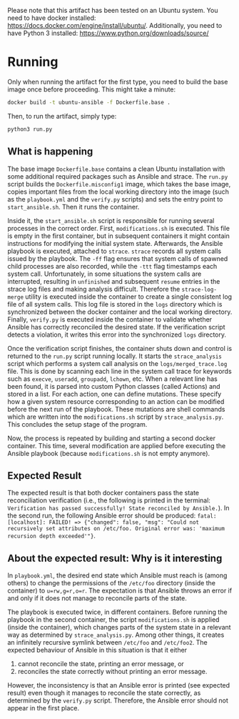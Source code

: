 Please note that this artifact has been tested on an Ubuntu system. You need to have docker installed: https://docs.docker.com/engine/install/ubuntu/. Additionally, you need to have Python 3 installed: https://www.python.org/downloads/source/ 


# Running

Only when running the artifact for the first type, you need to build the base image once before proceeding. This might take a minute:
```bash
docker build -t ubuntu-ansible -f Dockerfile.base .
``` 

Then, to run the artifact, simply type:
```bash
python3 run.py
``` 


## What is happening

The base image `Dockerfile.base` contains a clean Ubuntu installation with some additional required packages such as Ansible and strace. The `run.py` script builds the `Dockerfile.misconfig1` image, which takes the base image, copies important files from the local working directory into the image (such as the `playbook.yml` and the `verify.py` scripts) and sets the entry point to `start_ansible.sh`. Then it runs the container. 

Inside it, the `start_ansible.sh` script is responsible for running several processes in the correct order. First, `modifications.sh` is executed. This file is empty in the first container, but in subsequent containers it might contain instructions for modifying the initial system state. Afterwards, the Ansible playbook is executed, attached to `strace`. `strace` records all system calls issued by the playbook. The `-ff` flag ensures that system calls of spawned child processes are also recorded, while the `-ttt` flag timestamps each system call. Unfortunately, in some situations the system calls are interrupted, resulting in `unfinished` and subsequent `resume` entries in the strace log files and making analysis difficult. Therefore the `strace-log-merge` utility is executed inside the container to create a single consistent log file of all system calls. This log file is stored in the `logs` directory which is synchronized between the docker container and the local working directory. Finally, `verify.py` is executed inside the container to validate whether Ansible has correctly reconciled the desired state. If the verification script detects a violation, it writes this error into the synchronized `logs` directory.

Once the verification script finishes, the container shuts down and control is returned to the `run.py` script running locally. It starts the `strace_analysis` script which performs a system call analysis on the `logs/merged_trace.log` file. This is done by scanning each line in the system call trace for keywords such as `execve`, `useradd`, `groupadd`, `lchown`, etc. When a relevant line has been found, it is parsed into custom Python classes (called Actions) and stored in a list. For each action, one can define mutations. These specify how a given system resource corresponding to an action can be modified before the next run of the playbook. These mutations are shell commands which are written into the `modifications.sh` script by `strace_analysis.py`. This concludes the setup stage of the program.

Now, the process is repeated by building and starting a second docker container. This time, several modification are applied before executing the Ansible playbook (because `modifications.sh` is not empty anymore). 


## Expected Result

The expected result is that both docker containers pass the state reconciliation verification (i.e., the following is printed in the terminal: `Verification has passed successfully! State reconciled by Ansible.`). In the second run, the following Ansible error should be produced: `fatal: [localhost]: FAILED! => {"changed": false, "msg": "Could not recursively set attributes on /etc/foo. Original error was: 'maximum recursion depth exceeded'"}`. 


## About the expected result: Why is it interesting

In `playbook.yml`, the desired end state which Ansible must reach is (among others) to change the permissions of the `/etc/foo` directory (inside the container) to `u=rw,g=r,o=r`. The expectation is that Ansible throws an error if and only if it does not manage to reconcile parts of the state. 

The playbook is executed twice, in different containers. Before running the playbook in the second container, the script `modifications.sh` is applied (inside the container), which changes parts of the system state in a relevant way as determined by `strace_analysis.py`. Among other things, it creates an infinitely recursive symlink between `/etc/foo` and `/etc/foo2`. The expected behaviour of Ansible in this situation is that it either 
1. cannot reconcile the state, printing an error message, or 
2. reconciles the state correctly without printing an error message.

However, the inconsistency is that an Ansible error is printed (see expected result) even though it manages to reconcile the state correctly, as determined by the `verify.py` script. Therefore, the Ansible error should not appear in the first place.
